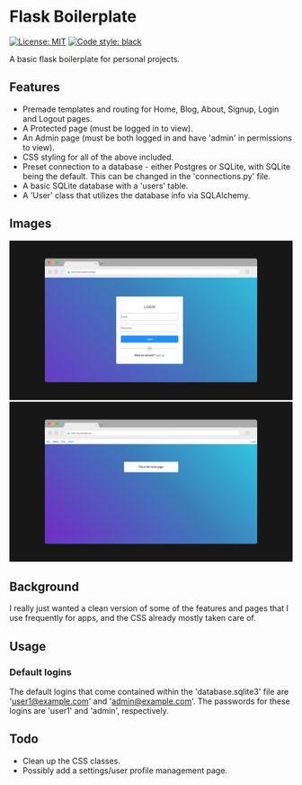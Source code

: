 # Flask Boilerplate
[![License: MIT](https://img.shields.io/badge/License-MIT-yellow.svg)](https://opensource.org/licenses/MIT)
[![Code style: black](https://img.shields.io/badge/code%20style-black-000000.svg)](https://github.com/psf/black)

A basic flask boilerplate for personal projects.

## Features
- Premade templates and routing for Home, Blog, About, Signup, Login and Logout pages.
- A Protected page (must be logged in to view).
- An Admin page (must be both logged in and have 'admin' in permissions to view).
- CSS styling for all of the above included.
- Preset connection to a database - either Postgres or SQLite, with SQLite being the default. This can be changed in the 'connections.py' file.
- A basic SQLite database with a 'users' table.
- A 'User' class that utilizes the database info via SQLAlchemy.

## Images

<img src="https://github.com/zachvance/flask_boilerplate/blob/main/images/login_page.png" alt="Login Page" width="1000"/>

<img src="https://github.com/zachvance/flask_boilerplate/blob/main/images/home_page.png" alt="Home Page" width="1000"/>


## Background
I really just wanted a clean version of some of the features and pages that I use frequently for apps, and the CSS already mostly taken care of.

## Usage
### Default logins

The default logins that come contained within the 'database.sqlite3' file are 'user1@example.com' and 'admin@example.com'.
The passwords for these logins are 'user1' and 'admin', respectively.

## Todo
- Clean up the CSS classes.
- Possibly add a settings/user profile management page.
